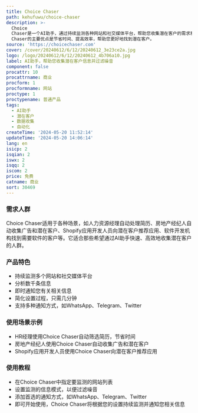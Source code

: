 ```yaml
---
title: Choice Chaser
path: kehufuwu/choice-chaser
description: >-
  Choice
  Chaser是一个AI助手，通过持续监测各种网站和社交媒体平台，帮助您收集潜在客户的需求和推荐信息。它能够快速分析和筛选出相关信息，并在第一时间通知您。Choice
  Chaser的主要优点是节省时间、提高效率，帮助您更好地找到潜在客户。
source: 'https://choicechaser.com'
cover: /cover/20240612/6/12/20240612_3e23ce2a.jpg
logo: /logo/20240612/6/12/20240612_4b706a10.jpg
label: AI助手，帮助您收集潜在客户信息并过滤噪音
component: false
procattr: 10
procattrname: 商业
procform: 1
procformname: 网站
proctype: 1
proctypename: 普通产品
tags:
  - AI助手
  - 潜在客户
  - 数据收集
  - 自动化
createTime: '2024-05-20 11:52:14'
updateTime: '2024-05-20 14:06:14'
lang: en
isicp: 2
isqian: 2
iswx: 2
isqq: 2
iscom: 2
price: 免费
catname: 商业
sort: 30469
---
```




### 需求人群
Choice Chaser适用于各种场景，如人力资源经理自动处理简历、房地产经纪人自动收集广告和潜在客户、Shopify应用开发人员向潜在客户推荐应用、软件开发机构找到需要软件的客户等。它适合那些希望通过AI助手快速、高效地收集潜在客户的人群。

### 产品特色
- 持续监测多个网站和社交媒体平台
- 分析数千条信息
- 即时通知您有关相关信息
- 简化设置过程，只需几分钟
- 支持多种通知方式，如WhatsApp、Telegram、Twitter

### 使用场景示例
- HR经理使用Choice Chaser自动筛选简历，节省时间
- 房地产经纪人使用Choice Chaser自动收集广告和潜在客户
- Shopify应用开发人员使用Choice Chaser向潜在客户推荐应用

### 使用教程
- 在Choice Chaser中指定要监测的网站列表
- 设置监测的信息模式，以便过滤噪音
- 添加首选的通知方式，如WhatsApp、Telegram、Twitter
- 即可开始使用，Choice Chaser将根据您的设置持续监测并通知您相关信息

  
